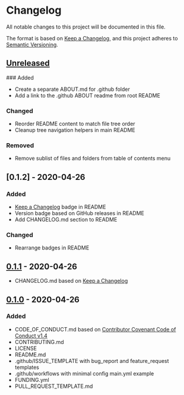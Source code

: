 # Changelog
All notable changes to this project will be documented in this file.

The format is based on [Keep a Changelog](https://keepachangelog.com/en/1.0.0/),
and this project adheres to [Semantic Versioning](https://semver.org/spec/v2.0.0.html).

## [Unreleased]

### Added
- Create a separate ABOUT.md for .github folder
- Add a link to the .github ABOUT readme from root README

### Changed
- Reorder README content to match file tree order
- Cleanup tree navigation helpers in main README

### Removed
- Remove sublist of files and folders from table of contents menu

## [0.1.2] - 2020-04-26

### Added
- [Keep a Changelog](https://keepachangelog.com/en/1.0.0/) badge in README
- Version badge based on GitHub releases in README
- Add CHANGELOG.md section to README

### Changed
- Rearrange badges in README

## [0.1.1] - 2020-04-26

- CHANGELOG.md based on [Keep a Changelog](https://keepachangelog.com/en/1.0.0/)

## [0.1.0] - 2020-04-26
### Added
- CODE_OF_CONDUCT.md based on [Contributor Covenant Code of Conduct v1.4](https://www.contributor-covenant.org/version/1/4/code-of-conduct/)
- CONTRIBUTING.md
- LICENSE
- README.md
- .github/ISSUE_TEMPLATE with bug_report and feature_request templates
- .github/workflows with minimal config main.yml example
- FUNDING.yml
- PULL_REQUEST_TEMPLATE.md

[Unreleased]: https://github.com/thombruce/repo/compare/v0.1.1...HEAD
[0.1.1]: https://github.com/thombruce/repo/compare/v0.1.0...v0.1.1
[0.1.0]: https://github.com/thombruce/repo/releases/tag/v0.1.0
